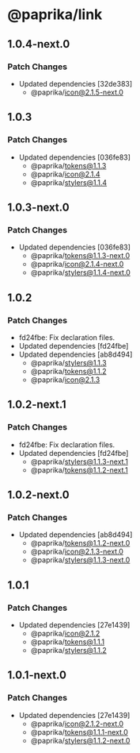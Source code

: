 # @paprika/link

## 1.0.4-next.0

### Patch Changes

- Updated dependencies [32de383]
  - @paprika/icon@2.1.5-next.0

## 1.0.3

### Patch Changes

- Updated dependencies [036fe83]
  - @paprika/tokens@1.1.3
  - @paprika/icon@2.1.4
  - @paprika/stylers@1.1.4

## 1.0.3-next.0

### Patch Changes

- Updated dependencies [036fe83]
  - @paprika/tokens@1.1.3-next.0
  - @paprika/icon@2.1.4-next.0
  - @paprika/stylers@1.1.4-next.0

## 1.0.2

### Patch Changes

- fd24fbe: Fix declaration files.
- Updated dependencies [fd24fbe]
- Updated dependencies [ab8d494]
  - @paprika/stylers@1.1.3
  - @paprika/tokens@1.1.2
  - @paprika/icon@2.1.3

## 1.0.2-next.1

### Patch Changes

- fd24fbe: Fix declaration files.
- Updated dependencies [fd24fbe]
  - @paprika/stylers@1.1.3-next.1
  - @paprika/tokens@1.1.2-next.1

## 1.0.2-next.0

### Patch Changes

- Updated dependencies [ab8d494]
  - @paprika/tokens@1.1.2-next.0
  - @paprika/icon@2.1.3-next.0
  - @paprika/stylers@1.1.3-next.0

## 1.0.1

### Patch Changes

- Updated dependencies [27e1439]
  - @paprika/icon@2.1.2
  - @paprika/tokens@1.1.1
  - @paprika/stylers@1.1.2

## 1.0.1-next.0

### Patch Changes

- Updated dependencies [27e1439]
  - @paprika/icon@2.1.2-next.0
  - @paprika/tokens@1.1.1-next.0
  - @paprika/stylers@1.1.2-next.0

